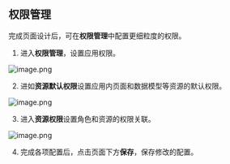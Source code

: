 ## 权限管理

完成页面设计后，可在**权限管理**中配置更细粒度的权限。

1. 进入**权限管理**，设置应用权限。

![image.png](../../staic/img/快速入门/权限管理/image_cf2096b.png)

2. 进如**资源默认权限**设置应用内页面和数据模型等资源的默认权限。

![image.png](../../staic/img/快速入门/权限管理/image_3e99cc4.png)

3. 进入**资源权限**设置角色和资源的权限关联。

![image.png](../../staic/img/快速入门/权限管理/image_45b9aa3.png)

4. 完成各项配置后，点击页面下方**保存**，保存修改的配置。
